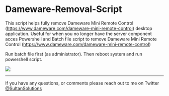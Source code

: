 # Dameware-Removal-Script

This script helps fully remove Dameware Mini Remote Control (https://www.dameware.com/dameware-mini-remote-control)
 desktop application. Useful for when you no longer have the server component acces Powershell and Batch file script to remove Dameware Mini Remote Control (https://www.dameware.com/dameware-mini-remote-control)

Run batch file first (as administrator). Then reboot system and run powershell script. 

<img src="https://i.imgur.com/fSWlxHx.png">

---

If you have any questions, or comments please reach out to me on Twitter <a href="https://twitter.com/sultansolutions"> @SultanSolutions </a> 

